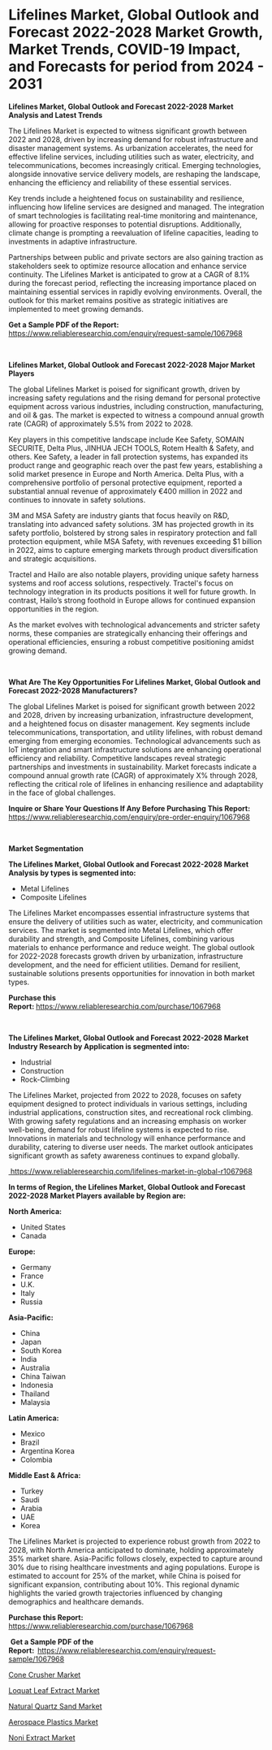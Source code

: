 <p><h1>Lifelines Market, Global Outlook and Forecast 2022-2028 Market Growth, Market Trends, COVID-19 Impact, and Forecasts for period from 2024 - 2031</h1></p><p><strong>Lifelines Market, Global Outlook and Forecast 2022-2028 Market Analysis and Latest Trends</strong></p>
<p><p>The Lifelines Market is expected to witness significant growth between 2022 and 2028, driven by increasing demand for robust infrastructure and disaster management systems. As urbanization accelerates, the need for effective lifeline services, including utilities such as water, electricity, and telecommunications, becomes increasingly critical. Emerging technologies, alongside innovative service delivery models, are reshaping the landscape, enhancing the efficiency and reliability of these essential services.</p><p>Key trends include a heightened focus on sustainability and resilience, influencing how lifeline services are designed and managed. The integration of smart technologies is facilitating real-time monitoring and maintenance, allowing for proactive responses to potential disruptions. Additionally, climate change is prompting a reevaluation of lifeline capacities, leading to investments in adaptive infrastructure.</p><p>Partnerships between public and private sectors are also gaining traction as stakeholders seek to optimize resource allocation and enhance service continuity. The Lifelines Market is anticipated to grow at a CAGR of 8.1% during the forecast period, reflecting the increasing importance placed on maintaining essential services in rapidly evolving environments. Overall, the outlook for this market remains positive as strategic initiatives are implemented to meet growing demands.</p></p>
<p><strong>Get a Sample PDF of the Report:&nbsp;</strong> <a href="https://www.reliableresearchiq.com/enquiry/request-sample/1067968">https://www.reliableresearchiq.com/enquiry/request-sample/1067968</a></p>
<p>&nbsp;</p>
<p><strong>Lifelines Market, Global Outlook and Forecast 2022-2028 Major Market Players</strong></p>
<p><p>The global Lifelines Market is poised for significant growth, driven by increasing safety regulations and the rising demand for personal protective equipment across various industries, including construction, manufacturing, and oil & gas. The market is expected to witness a compound annual growth rate (CAGR) of approximately 5.5% from 2022 to 2028.</p><p>Key players in this competitive landscape include Kee Safety, SOMAIN SECURITE, Delta Plus, JINHUA JECH TOOLS, Rotem Health & Safety, and others. Kee Safety, a leader in fall protection systems, has expanded its product range and geographic reach over the past few years, establishing a solid market presence in Europe and North America. Delta Plus, with a comprehensive portfolio of personal protective equipment, reported a substantial annual revenue of approximately €400 million in 2022 and continues to innovate in safety solutions.</p><p>3M and MSA Safety are industry giants that focus heavily on R&D, translating into advanced safety solutions. 3M has projected growth in its safety portfolio, bolstered by strong sales in respiratory protection and fall protection equipment, while MSA Safety, with revenues exceeding $1 billion in 2022, aims to capture emerging markets through product diversification and strategic acquisitions.</p><p>Tractel and Hailo are also notable players, providing unique safety harness systems and roof access solutions, respectively. Tractel's focus on technology integration in its products positions it well for future growth. In contrast, Hailo’s strong foothold in Europe allows for continued expansion opportunities in the region.</p><p>As the market evolves with technological advancements and stricter safety norms, these companies are strategically enhancing their offerings and operational efficiencies, ensuring a robust competitive positioning amidst growing demand.</p></p>
<p>&nbsp;</p>
<p><strong>What Are The Key Opportunities For Lifelines Market, Global Outlook and Forecast 2022-2028 Manufacturers?</strong></p>
<p><p>The global Lifelines Market is poised for significant growth between 2022 and 2028, driven by increasing urbanization, infrastructure development, and a heightened focus on disaster management. Key segments include telecommunications, transportation, and utility lifelines, with robust demand emerging from emerging economies. Technological advancements such as IoT integration and smart infrastructure solutions are enhancing operational efficiency and reliability. Competitive landscapes reveal strategic partnerships and investments in sustainability. Market forecasts indicate a compound annual growth rate (CAGR) of approximately X% through 2028, reflecting the critical role of lifelines in enhancing resilience and adaptability in the face of global challenges.</p></p>
<p><strong>Inquire or Share Your Questions If Any Before Purchasing This Report:</strong> <a href="https://www.reliableresearchiq.com/enquiry/pre-order-enquiry/1067968">https://www.reliableresearchiq.com/enquiry/pre-order-enquiry/1067968</a></p>
<p>&nbsp;</p>
<p><strong>Market Segmentation</strong></p>
<p><strong>The Lifelines Market, Global Outlook and Forecast 2022-2028 Market Analysis by types is segmented into:</strong></p>
<p><ul><li>Metal Lifelines</li><li>Composite Lifelines</li></ul></p>
<p><p>The Lifelines Market encompasses essential infrastructure systems that ensure the delivery of utilities such as water, electricity, and communication services. The market is segmented into Metal Lifelines, which offer durability and strength, and Composite Lifelines, combining various materials to enhance performance and reduce weight. The global outlook for 2022-2028 forecasts growth driven by urbanization, infrastructure development, and the need for efficient utilities. Demand for resilient, sustainable solutions presents opportunities for innovation in both market types.</p></p>
<p><strong>Purchase this Report:&nbsp;</strong><a href="https://www.reliableresearchiq.com/purchase/1067968">https://www.reliableresearchiq.com/purchase/1067968</a></p>
<p>&nbsp;</p>
<p><strong>The Lifelines Market, Global Outlook and Forecast 2022-2028 Market Industry Research by Application is segmented into:</strong></p>
<p><ul><li>Industrial</li><li>Construction</li><li>Rock-Climbing</li></ul></p>
<p><p>The Lifelines Market, projected from 2022 to 2028, focuses on safety equipment designed to protect individuals in various settings, including industrial applications, construction sites, and recreational rock climbing. With growing safety regulations and an increasing emphasis on worker well-being, demand for robust lifeline systems is expected to rise. Innovations in materials and technology will enhance performance and durability, catering to diverse user needs. The market outlook anticipates significant growth as safety awareness continues to expand globally.</p></p>
<p><a href="https://www.reliableresearchiq.com/lifelines-market-in-global-r1067968">&nbsp;https://www.reliableresearchiq.com/lifelines-market-in-global-r1067968</a></p>
<p><strong>In terms of Region, the Lifelines Market, Global Outlook and Forecast 2022-2028 Market Players available by Region are:</strong></p>
<p>
    <p> <strong> North America: </strong>
        <ul>
            <li>United States</li>
            <li>Canada</li>
        </ul>
        </p> 
    <p> <strong> Europe: </strong>
        <ul>
            <li>Germany</li>
            <li>France</li>
            <li>U.K.</li>
            <li>Italy</li>
            <li>Russia</li>
        </ul>
        </p> 
    <p> <strong> Asia-Pacific: </strong>
        <ul>
            <li>China</li>
            <li>Japan</li>
            <li>South Korea</li>
            <li>India</li>
            <li>Australia</li>
            <li>China Taiwan</li>
            <li>Indonesia</li>
            <li>Thailand</li>
            <li>Malaysia</li>
        </ul>
        </p> 
    <p> <strong> Latin America: </strong>
        <ul>
            <li>Mexico</li>
            <li>Brazil</li>
            <li>Argentina Korea</li>
            <li>Colombia</li>
        </ul>
        </p> 
    <p> <strong> Middle East & Africa: </strong>
        <ul>
            <li>Turkey</li>
            <li>Saudi</li>
            <li>Arabia</li>
            <li>UAE</li>
            <li>Korea</li>
        </ul>
    </p>
    </p>
<p><p>The Lifelines Market is projected to experience robust growth from 2022 to 2028, with North America anticipated to dominate, holding approximately 35% market share. Asia-Pacific follows closely, expected to capture around 30% due to rising healthcare investments and aging populations. Europe is estimated to account for 25% of the market, while China is poised for significant expansion, contributing about 10%. This regional dynamic highlights the varied growth trajectories influenced by changing demographics and healthcare demands.</p></p>
<p><strong>Purchase this Report: </strong><a href="https://www.reliableresearchiq.com/purchase/1067968">https://www.reliableresearchiq.com/purchase/1067968</a></p>
<p>&nbsp;<strong>Get a Sample PDF of the Report:&nbsp;&nbsp;</strong><a href="https://www.reliableresearchiq.com/enquiry/request-sample/1067968">https://www.reliableresearchiq.com/enquiry/request-sample/1067968</a></p>
<p><strong></strong></p>
<p><p><a href="https://medium.com/@thaddeulentine3434/the-cone-crusher-market-is-anticipated-to-experience-significant-growth-with-a-projected-cagr-of-d471dc3ff023">Cone Crusher Market</a></p><p><a href="https://issuu.com/reportprime-2/docs/loquat-leaf-extract-market-size-203_43792e30a6fb33">Loquat Leaf Extract Market</a></p><p><a href="https://www.linkedin.com/pulse/natural-quartz-sand-market-research-report-exploring-size-6xauf?trackingId=E2YZfsSkShOguLPeU9FktA%3D%3D">Natural Quartz Sand Market</a></p><p><a href="https://www.linkedin.com/pulse/aerospace-plastics-market-global-regional-analysis-focus-0asbf?trackingId=%2F4QiszVlSMupXZ%2FP1c5faA%3D%3D">Aerospace Plastics Market</a></p><p><a href="https://issuu.com/reportprime-2/docs/noni-extract-market-size-2030.pptx_bcd9ce764dd3a7">Noni Extract Market</a></p></p>